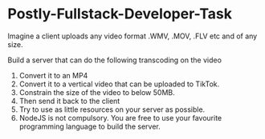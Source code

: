 # Postly-Fullstack-Developer-Task

Imagine a client uploads any video format .WMV, .MOV, .FLV etc and of any size.

Build a server that can do the following transcoding on the video

1. Convert it to an MP4
2. Convert it to a vertical video that can be uploaded to TikTok.
3. Constrain the size of the video to below 50MB.
4. Then send it back to the client
5. Try to use as little resources on your server as possible.
6. NodeJS is not compulsory. You are free to use your favourite programming language to build the server. 
